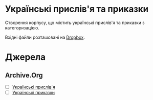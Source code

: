 # Українські прислів'я та приказки

Створення корпусу, що містить українські прислів'я та приказки з категоризацією.

Вхідні файли розташовані на [Dropbox](https://www.dropbox.com/sh/r9uco3zk8octjoa/AADBjFb_gKtvALAeX0kj7iO3a?dl=0).

# Джерела
## Archive.Org
- [ ] [Українські прислів'я](https://archive.org/search.php?query=subject%3A%22%D0%A3%D0%BA%D1%80%D0%B0%D1%97%D0%BD%D1%81%D1%8C%D0%BA%D1%96+%D0%BF%D1%80%D0%B8%D1%81%D0%BB%D1%96%D0%B2%27%D1%8F%22)
- [ ] [Українські приказки](https://archive.org/search.php?query=subject%3A%22%D0%A3%D0%BA%D1%80%D0%B0%D1%97%D0%BD%D1%81%D1%8C%D0%BA%D1%96+%D0%BF%D1%80%D0%B8%D0%BA%D0%B0%D0%B7%D0%BA%D0%B8%22)

